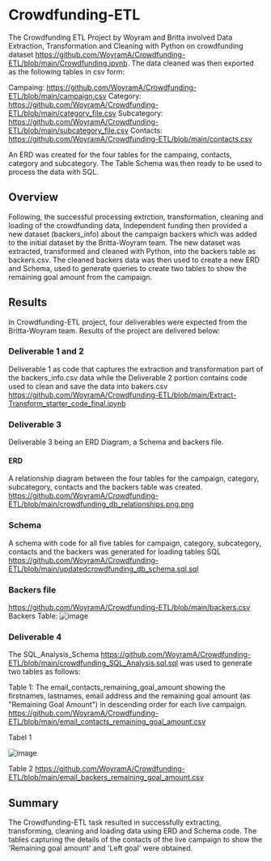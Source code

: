 # Crowdfunding-ETL
The Crowdfunding ETL Project by Woyram and Britta involved Data Extraction, Transformation and Cleaning with Python on crowdfunding dataset https://github.com/WoyramA/Crowdfunding-ETL/blob/main/Crowdfunding.ipynb. The data cleaned was then exported as the following tables in csv form:

Campaing: 
https://github.com/WoyramA/Crowdfunding-ETL/blob/main/campaign.csv
Category: 
https://github.com/WoyramA/Crowdfunding-ETL/blob/main/category_file.csv
Subcategory: 
https://github.com/WoyramA/Crowdfunding-ETL/blob/main/subcategory_file.csv
Contacts:
https://github.com/WoyramA/Crowdfunding-ETL/blob/main/contacts.csv

An ERD was created for the four tables for the campaing, contacts, category and subcategory. The Table Schema was then ready to be used to process the data with SQL. 


## Overview
Following, the successful processing extrction, transformation, cleaning and loading of the crowdfunding data, Independent funding then provided a new dataset (backers_info) about the campaign backers which was added to the initial dataset by the Britta-Woyram team. The new dataset was extracted, transformed and cleaned with Python, into the backers table as backers.csv. The cleaned backers data was then used to create a new ERD and Schema, used to generate queries to create two tables to show the remaining goal amount from the campaign. 

## Results
In Crowdfunding-ETL project, four deliverables were expected from the Britta-Woyram team. Results of the project are delivered below:

### Deliverable 1 and 2 
Deliverable 1 as code that captures the extraction and transformation part of the backers_info.csv data while the Deliverable 2 portion contains code used to clean and save the data into bakers.csv  
https://github.com/WoyramA/Crowdfunding-ETL/blob/main/Extract-Transform_starter_code_final.ipynb 

### Deliverable 3
Deliverable 3 being an ERD Diagram, a Schema and backers file.
#### ERD 
A relationship diagram between the four tables for the campaign, category, subcategory, contacts and the backers table was created.
https://github.com/WoyramA/Crowdfunding-ETL/blob/main/crowdfunding_db_relationships.png.png

### Schema
A schema with code for all five tables for campaign, category, subcategory, contacts and the backers was generated for loading tables SQL
https://github.com/WoyramA/Crowdfunding-ETL/blob/main/updatedcrowdfunding_db_schema.sql.sql

### Backers file
https://github.com/WoyramA/Crowdfunding-ETL/blob/main/backers.csv
Backers Table: 
![image](https://user-images.githubusercontent.com/114967995/216800882-392ec88d-b5d7-4e96-a95d-2fc95244037f.png)

### Deliverable 4
The SQL_Analysis_Schema https://github.com/WoyramA/Crowdfunding-ETL/blob/main/crowdfunding_SQL_Analysis.sql.sql was used to generate two tables as follows:

Table 1: 
The email_contacts_remaining_goal_amount showing the firstnames, lastnames, email address and the remaining goal amount (as "Remaining Goal Amount") in descending order for each live campaign. https://github.com/WoyramA/Crowdfunding-ETL/blob/main/email_contacts_remaining_goal_amount.csv

Tabel 1

![image](https://user-images.githubusercontent.com/114967995/216802260-43f53145-3360-44ab-82c0-615f19d4c71c.png)


Table 2 
https://github.com/WoyramA/Crowdfunding-ETL/blob/main/email_backers_remaining_goal_amount.csv


## Summary
The Crowdfunding-ETL task resulted in successfully extracting, transforming, cleaning and loading data using ERD and Schema code. The tables capturing the details of the contacts of the live campaign to show the 'Remaining goal amount' and 'Left goal' were obtained. 


